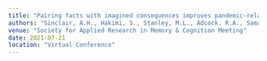 ```yaml
---
title: "Pairing facts with imagined consequences improves pandemic-related risk perception"
authors: "Sinclair, A.H., Hakimi, S., Stanley, M.L., Adcock. R.A., Samanez-Larkin, G.R."
venue: "Society for Applied Research in Memory & Cognition Meeting"
date: 2021-07-21
location: "Virtual Conference"
---
```

